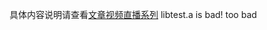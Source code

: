 具体内容说明请查看[文章视频直播系列](http://blog.img421.com/shi-pin-zhi-bo-xi-lie-yi-yin-shi-pin-pei-zhi-wen-dang-gai-nian/)
libtest.a is bad! too bad
